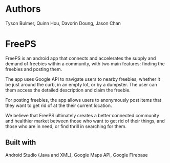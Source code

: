 # Authors
Tyson Bulmer, Quinn Hou, Davorin Doung, Jason Chan

# FreePS
FreePS is an android app that connects and accelerates the supply and demand of freebies within a community, with two main features: finding the freebies and posting them.

The app uses Google API to navigate users to nearby freebies, whether it be just around the curb, in an empty lot, or by a dumpster. The user can them access the detailed description and claim the freebie.

For posting freebies, the app allows users to anonymously post items that they want to get rid of at the their current location.

We believe that FreePS ultimately creates a better connected community and healthier market between those who want to get rid of their things, and those who are in need, or find thrill in searching for them.

## Built with
Android Studio (Java and XML), Google Maps API, Google FIrebase
